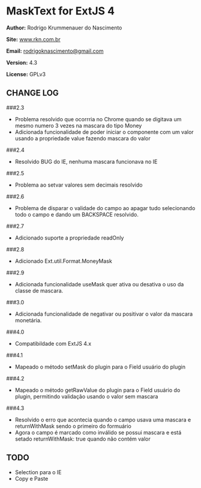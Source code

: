 MaskText for ExtJS 4
====================

**Author:** Rodrigo Krummenauer do Nascimento

**Site:** www.rkn.com.br

**Email:** rodrigoknascimento@gmail.com

**Version:** 4.3

**License:** GPLv3


CHANGE LOG
----------
###2.3

- Problema resolvido que ocorrria no Chrome quando se digitava um mesmo numero 3 vezes na mascara do tipo Money
- Adicionada funcionalidade de poder iniciar o componente com um valor usando a propriedade value fazendo mascara do valor

###2.4

  - Resolvido BUG do IE, nenhuma mascara funcionava no IE

###2.5

  - Problema ao setvar valores sem decimais resolvido

###2.6

  - Problema de disparar o validade do campo ao apagar tudo selecionando todo o campo e dando um BACKSPACE resolvido.

###2.7

  - Adicionado suporte a propriedade readOnly

###2.8

  - Adicionado Ext.util.Format.MoneyMask

###2.9

  - Adicionada funcionalidade useMask quer ativa ou desativa o uso da classe de mascara.

###3.0

  - Adicionada funcionalidade de negativar ou positivar o valor da mascara monetária.

###4.0

  - Compatibildade com ExtJS 4.x 

###4.1

  - Mapeado o método setMask do plugin para o Field usuário do plugin

###4.2

  - Mapeado o método getRawValue do plugin para o Field usuário do plugin, permitindo validação usando o valor sem mascara

###4.3

  - Resolvido o erro que acontecia quando o campo usava uma mascara e returnWithMask sendo o primeiro do formuário
  - Agora o campo é marcado como inválido se possui mascara e está setado returnWithMask: true quando não contém valor


TODO
----

- Selection para o IE
- Copy e Paste